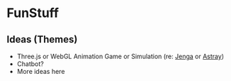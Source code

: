 # FunStuff
## Ideas (Themes)
* Three.js or WebGL Animation Game or Simulation (re: [Jenga](http://chandlerprall.github.io/Physijs/examples/jenga.html) or [Astray](https://github.com/wwwtyro/Astray))
* Chatbot?
* More ideas here
